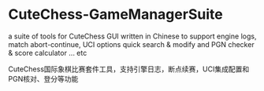 # CuteChess-GameManagerSuite
a suite of tools for CuteChess GUI written in Chinese to support engine logs, match abort-continue, UCI options quick search &amp; modify and PGN checker &amp; score calculator ... etc

CuteChess国际象棋比赛套件工具，支持引擎日志，断点续赛，UCI集成配置和PGN核对、登分等功能
